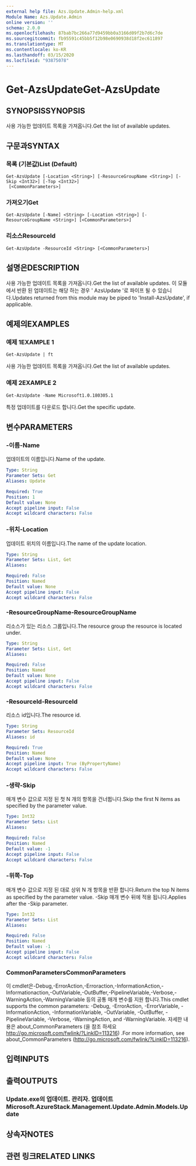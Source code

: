 ```yaml
---
external help file: Azs.Update.Admin-help.xml
Module Name: Azs.Update.Admin
online version: ''
schema: 2.0.0
ms.openlocfilehash: 87bab7bc266a77d9459bb0a3166d09f2b7d6c7de
ms.sourcegitcommit: fb95591c45bb5f12b98e0690938d18f2ec611897
ms.translationtype: MT
ms.contentlocale: ko-KR
ms.lasthandoff: 03/15/2020
ms.locfileid: "93875078"
---
```

# <span data-ttu-id="9af64-101">Get-AzsUpdate</span><span class="sxs-lookup"><span data-stu-id="9af64-101">Get-AzsUpdate</span></span>

## <span data-ttu-id="9af64-102">SYNOPSIS</span><span class="sxs-lookup"><span data-stu-id="9af64-102">SYNOPSIS</span></span>
<span data-ttu-id="9af64-103">사용 가능한 업데이트 목록을 가져옵니다.</span><span class="sxs-lookup"><span data-stu-id="9af64-103">Get the list of available updates.</span></span>

## <span data-ttu-id="9af64-104">구문과</span><span class="sxs-lookup"><span data-stu-id="9af64-104">SYNTAX</span></span>

### <span data-ttu-id="9af64-105">목록 (기본값)</span><span class="sxs-lookup"><span data-stu-id="9af64-105">List (Default)</span></span>
```
Get-AzsUpdate [-Location <String>] [-ResourceGroupName <String>] [-Skip <Int32>] [-Top <Int32>]
 [<CommonParameters>]
```

### <span data-ttu-id="9af64-106">가져오기</span><span class="sxs-lookup"><span data-stu-id="9af64-106">Get</span></span>
```
Get-AzsUpdate [-Name] <String> [-Location <String>] [-ResourceGroupName <String>] [<CommonParameters>]
```

### <span data-ttu-id="9af64-107">리소스</span><span class="sxs-lookup"><span data-stu-id="9af64-107">ResourceId</span></span>
```
Get-AzsUpdate -ResourceId <String> [<CommonParameters>]
```

## <span data-ttu-id="9af64-108">설명은</span><span class="sxs-lookup"><span data-stu-id="9af64-108">DESCRIPTION</span></span>
<span data-ttu-id="9af64-109">사용 가능한 업데이트 목록을 가져옵니다.</span><span class="sxs-lookup"><span data-stu-id="9af64-109">Get the list of available updates.</span></span> <span data-ttu-id="9af64-110">이 모듈에서 반환 된 업데이트는 해당 하는 경우 ' AzsUpdate '로 파이프 될 수 있습니다.</span><span class="sxs-lookup"><span data-stu-id="9af64-110">Updates returned from this module may be piped to 'Install-AzsUpdate', if applicable.</span></span>

## <span data-ttu-id="9af64-111">예제의</span><span class="sxs-lookup"><span data-stu-id="9af64-111">EXAMPLES</span></span>

### <span data-ttu-id="9af64-112">예제 1</span><span class="sxs-lookup"><span data-stu-id="9af64-112">EXAMPLE 1</span></span>
```
Get-AzsUpdate | ft
```

<span data-ttu-id="9af64-113">사용 가능한 업데이트 목록을 가져옵니다.</span><span class="sxs-lookup"><span data-stu-id="9af64-113">Get the list of available updates.</span></span>

### <span data-ttu-id="9af64-114">예제 2</span><span class="sxs-lookup"><span data-stu-id="9af64-114">EXAMPLE 2</span></span>
```
Get-AzsUpdate -Name Microsoft1.0.180305.1
```

<span data-ttu-id="9af64-115">특정 업데이트를 다운로드 합니다.</span><span class="sxs-lookup"><span data-stu-id="9af64-115">Get the specific update.</span></span>

## <span data-ttu-id="9af64-116">변수</span><span class="sxs-lookup"><span data-stu-id="9af64-116">PARAMETERS</span></span>

### <span data-ttu-id="9af64-117">-이름</span><span class="sxs-lookup"><span data-stu-id="9af64-117">-Name</span></span>
<span data-ttu-id="9af64-118">업데이트의 이름입니다.</span><span class="sxs-lookup"><span data-stu-id="9af64-118">Name of the update.</span></span>

```yaml
Type: String
Parameter Sets: Get
Aliases: Update

Required: True
Position: 1
Default value: None
Accept pipeline input: False
Accept wildcard characters: False
```

### <span data-ttu-id="9af64-119">-위치</span><span class="sxs-lookup"><span data-stu-id="9af64-119">-Location</span></span>
<span data-ttu-id="9af64-120">업데이트 위치의 이름입니다.</span><span class="sxs-lookup"><span data-stu-id="9af64-120">The name of the update location.</span></span>

```yaml
Type: String
Parameter Sets: List, Get
Aliases:

Required: False
Position: Named
Default value: None
Accept pipeline input: False
Accept wildcard characters: False
```

### <span data-ttu-id="9af64-121">-ResourceGroupName</span><span class="sxs-lookup"><span data-stu-id="9af64-121">-ResourceGroupName</span></span>
<span data-ttu-id="9af64-122">리소스가 있는 리소스 그룹입니다.</span><span class="sxs-lookup"><span data-stu-id="9af64-122">The resource group the resource is located under.</span></span>

```yaml
Type: String
Parameter Sets: List, Get
Aliases:

Required: False
Position: Named
Default value: None
Accept pipeline input: False
Accept wildcard characters: False
```

### <span data-ttu-id="9af64-123">-ResourceId</span><span class="sxs-lookup"><span data-stu-id="9af64-123">-ResourceId</span></span>
<span data-ttu-id="9af64-124">리소스 id입니다.</span><span class="sxs-lookup"><span data-stu-id="9af64-124">The resource id.</span></span>

```yaml
Type: String
Parameter Sets: ResourceId
Aliases: id

Required: True
Position: Named
Default value: None
Accept pipeline input: True (ByPropertyName)
Accept wildcard characters: False
```

### <span data-ttu-id="9af64-125">-생략</span><span class="sxs-lookup"><span data-stu-id="9af64-125">-Skip</span></span>
<span data-ttu-id="9af64-126">매개 변수 값으로 지정 된 첫 N 개의 항목을 건너뜁니다.</span><span class="sxs-lookup"><span data-stu-id="9af64-126">Skip the first N items as specified by the parameter value.</span></span>

```yaml
Type: Int32
Parameter Sets: List
Aliases:

Required: False
Position: Named
Default value: -1
Accept pipeline input: False
Accept wildcard characters: False
```

### <span data-ttu-id="9af64-127">-위쪽</span><span class="sxs-lookup"><span data-stu-id="9af64-127">-Top</span></span>
<span data-ttu-id="9af64-128">매개 변수 값으로 지정 된 대로 상위 N 개 항목을 반환 합니다.</span><span class="sxs-lookup"><span data-stu-id="9af64-128">Return the top N items as specified by the parameter value.</span></span>
<span data-ttu-id="9af64-129">-Skip 매개 변수 뒤에 적용 됩니다.</span><span class="sxs-lookup"><span data-stu-id="9af64-129">Applies after the -Skip parameter.</span></span>

```yaml
Type: Int32
Parameter Sets: List
Aliases:

Required: False
Position: Named
Default value: -1
Accept pipeline input: False
Accept wildcard characters: False
```

### <span data-ttu-id="9af64-130">CommonParameters</span><span class="sxs-lookup"><span data-stu-id="9af64-130">CommonParameters</span></span>
<span data-ttu-id="9af64-131">이 cmdlet은-Debug,-ErrorAction,-Erroraction,-InformationAction,-Informationaction,-OutVariable,-OutBuffer,-PipelineVariable,-Verbose,-WarningAction,-WarningVariable 등의 공통 매개 변수를 지원 합니다.</span><span class="sxs-lookup"><span data-stu-id="9af64-131">This cmdlet supports the common parameters: -Debug, -ErrorAction, -ErrorVariable, -InformationAction, -InformationVariable, -OutVariable, -OutBuffer, -PipelineVariable, -Verbose, -WarningAction, and -WarningVariable.</span></span> <span data-ttu-id="9af64-132">자세한 내용은 about_CommonParameters (을 참조 하세요 http://go.microsoft.com/fwlink/?LinkID=113216) .</span><span class="sxs-lookup"><span data-stu-id="9af64-132">For more information, see about_CommonParameters (http://go.microsoft.com/fwlink/?LinkID=113216).</span></span>

## <span data-ttu-id="9af64-133">입력</span><span class="sxs-lookup"><span data-stu-id="9af64-133">INPUTS</span></span>

## <span data-ttu-id="9af64-134">출력</span><span class="sxs-lookup"><span data-stu-id="9af64-134">OUTPUTS</span></span>

### <span data-ttu-id="9af64-135">Update.exe의 업데이트. 관리자. 업데이트</span><span class="sxs-lookup"><span data-stu-id="9af64-135">Microsoft.AzureStack.Management.Update.Admin.Models.Update</span></span>

## <span data-ttu-id="9af64-136">상속자</span><span class="sxs-lookup"><span data-stu-id="9af64-136">NOTES</span></span>

## <span data-ttu-id="9af64-137">관련 링크</span><span class="sxs-lookup"><span data-stu-id="9af64-137">RELATED LINKS</span></span>

